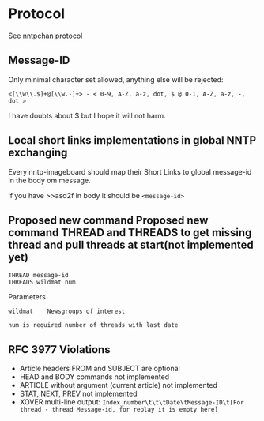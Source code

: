 Protocol
==========
See [nntpchan protocol](https://github.com/majestrate/nntpchan/blob/master/doc/developer/protocol.md)

Message-ID
-----------
Only minimal character set allowed, anything else will be rejected:

```<[\\w\\.$]+@[\\w.-]+> - < 0-9, A-Z, a-z, dot, $ @ 0-1, A-Z, a-z, -, dot >```

I have doubts about $ but I hope it will not harm.

Local short links implementations in global NNTP exchanging
-----------
Every nntp-imageboard should map their Short Links to global message-id in the body om message.

if you have >>asd2f in body it should be ```<message-id>```

Proposed new command Proposed new command THREAD and THREADS to get missing thread and pull threads at start(not implemented yet)
-----------
```
THREAD message-id
THREADS wildmat num
```
Parameters

	wildmat    Newsgroups of interest
	
	num is required number of threads with last date


RFC 3977 Violations
-----------
- Article headers FROM and SUBJECT are optional
- HEAD and BODY commands not implemented
- ARTICLE without argument (current article) not implemented
- STAT, NEXT, PREV not implemented
- XOVER multi-line output: ```Index_number\t\t\tDate\tMessage-ID\t[For thread - thread Message-id, for replay it is empty here]```
